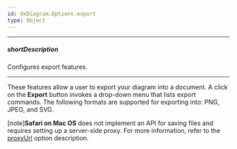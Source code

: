 ```yaml
---
id: dxDiagram.Options.export
type: Object
---
```

---
##### shortDescription
Configures export features.

---
These features allow a user to export your diagram into a document. A click on the **Export** button invokes a drop-down menu that lists export commands. The following formats are supported for exporting into: PNG, JPEG, and SVG.

[note]**Safari on Mac OS** does not implement an API for saving files and requires setting up a server-side proxy. For more information, refer to the [proxyUrl]({basewidgetpath}/Configuration/export#proxyUrl) option description.